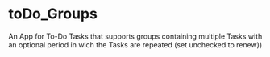 # toDo_Groups
An App for To-Do Tasks that supports groups containing multiple Tasks with an optional period in wich the Tasks are repeated (set unchecked to renew))
